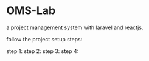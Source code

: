 # OMS-Lab
a project management system with laravel and reactjs.

follow the project setup steps:

step 1:
step 2:
step 3:
step 4: